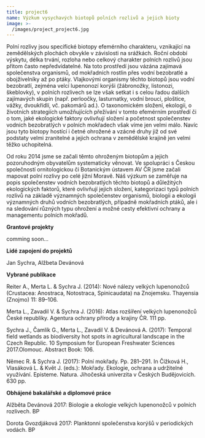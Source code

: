 ```yaml
---
title: project6
name: Výzkum vysychavých biotopů polních rozlivů a jejich bioty
image: >-
  /images/project_project6.jpg
---
```


Polní rozlivy jsou specifické biotopy efemérního charakteru, vznikající na zemědělských plochách
obvykle v závislosti na srážkách. Roční období výskytu, délka trvání, rozloha nebo celkový charakter
polních rozlivů jsou přitom často nepředvídatelné. Na toto prostředí jsou vázána zajímavá
společenstva organismů, od mokřadních rostlin přes vodní bezobratlé a obojživelníky až po ptáky.
Vlajkovými organismy těchto biotopů jsou vodní bezobratlí, zejména velcí lupenonozí korýši
(žábronožky, listonozi, škeblovky), v polních rozlivech se lze však setkat i s celou řadou dalších
zajímavých skupin (např. perloočky, lasturnatky, vodní brouci, ploštice, vážky, dvoukřídlí, vč.
pakomárů ad.). O taxonomickém složení, ekologii, o životních strategiích umožňujících přežívání v
tomto efemérním prostředí či o tom, jaké ekologické faktory ovlivňují složení a početnost
společenstev vodních bezobratlých v polních mokřadech však víme jen velmi málo. Navíc jsou tyto
biotopy hostící i četné ohrožené a vzácné druhy již od své podstaty velmi zranitelné a jejich ochrana v
zemědělské krajině jen velmi těžko uchopitelná.

Od roku 2014 jsme se začali těmto ohroženým biotopům a jejich pozoruhodným obyvatelům
systematicky věnovat. Ve spolupráci s Českou společností ornitologickou či Botanickým ústavem AV
ČR jsme začali mapovat polní rozlivy po celé jižní Moravě. Náš výzkum se zaměřuje na popis
společenstev vodních bezobratlých těchto biotopů a důležitých ekologických faktorů, které ovlivňují
jejich složení, kategorizaci typů polních rozlivů na základě významných společenstev organismů,
biologii a ekologii významných druhů vodních bezobratlých, případně mokřadních ptáků, ale i na
sledování různých typu ohrožení a možné cesty efektivní ochrany a managementu polních mokřadů.

**Grantové projekty**

comming soon...

**Lidé zapojení do projektů**

Jan Sychra, Alžbeta Devánová

<div class="project-publication">

**Vybrané publikace**

Reiter A., Merta L. &amp; Sychra J. (2014): Nové nálezy velkých lupenonožců (Crustacea: Anostraca,
Notostraca, Spinicaudata) na Znojemsku. Thayensia (Znojmo) 11: 89–106.

Merta L., Zavadil V. &amp; Sychra J. (2016): Atlas rozšíření velkých lupenonožců České republiky.
Agentura ochrany přírody a krajiny ČR. 111 pp.

Sychra J., Čamlík G., Merta L., Zavadil V. &amp; Devánová A. (2017): Temporal field wetlands as
biodiversity hot spots in agricultural landscape in the Czech Republic. 10 Symposium for
European Freshwater Sciences 2017.Olomouc. Abstract Book: 106.

Němec R. &amp; Sychra J. (2017): Polní mokřady. Pp. 281–291. In Čížková H., Vlasáková L. &amp; Květ J.
(eds.): Mokřady. Ekologie, ochrana a udržitelné využívání. Episteme. Natura. Jihočeská univerzita
v Českých Budějovicích. 630 pp.

</div>

<div class="project-theses">

**Obhájené bakalářské a diplomové práce**

Alžběta Devánová 2017: Biologie a ekologie velkých lupenonožců v polních rozlivech. BP

Dorota Gvozdjáková 2017: Planktonní společenstva korýšů v periodických vodách. BP

</div>
